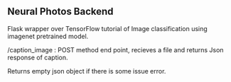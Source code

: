 ## Neural Photos Backend

Flask wrapper over TensorFlow tutorial of Image classification using imagenet pretrained model. 

/caption_image : POST method end point, recieves a file and returns Json response of caption. 

Returns empty json object if there is some issue error. 
